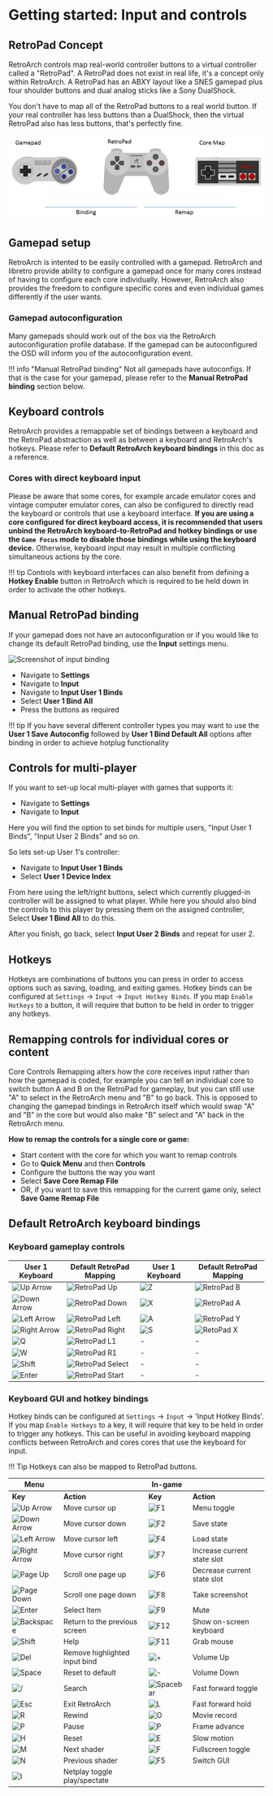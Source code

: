 # Getting started: Input and controls

## RetroPad Concept
RetroArch controls map real-world controller buttons to a virtual controller called a "RetroPad". A RetroPad does not exist in real life, it's a concept only within RetroArch. A RetroPad has an ABXY layout like a SNES gamepad plus four shoulder buttons and dual analog sticks like a Sony DualShock.

You don't have to map all of the RetroPad buttons to a real world button. If your real controller has less buttons than a DualShock, then the virtual RetroPad also has less buttons, that's perfectly fine.

![RetroPad Conceptual Diagram](../image/guides/retropad-conceptual-diagram.png)

## Gamepad setup
RetroArch is intented to be easily controlled with a gamepad. RetroArch and libretro provide ability to configure a gamepad once for many cores instead of having to configure each core individually. However, RetroArch also provides the freedom to configure specific cores and even individual games differently if the user wants.

### Gamepad autoconfiguration
Many gamepads should work out of the box via the RetroArch autoconfiguration profile database. If the gamepad can be autoconfigured the OSD will inform you of the autoconfiguration event.

!!! info "Manual RetroPad binding"
    Not all gamepads have autoconfigs. If that is the case for your gamepad, please refer to the **Manual RetroPad binding** section below.

## Keyboard controls
RetroArch provides a remappable set of bindings between a keyboard and the RetroPad abstraction as well as between a keyboard and RetroArch's hotkeys. Please refer to **Default RetroArch keyboard bindings** in this doc as a reference.

### Cores with direct keyboard input
Please be aware that some cores, for example arcade emulator cores and vintage computer emulator cores, can also be configured to directly read the keyboard or controls that use a keyboard interface. **If you are using a core configured for direct keyboard access, it is recommended that users unbind the RetroArch keyboard-to-RetroPad and hotkey bindings or use the `Game Focus` mode to disable those bindings while using the keyboard device.** Otherwise, keyboard input may result in multiple conflicting simultaneous actions by the core.

!!! tip
    Controls with keyboard interfaces can also benefit from defining a **Hotkey Enable** button in RetroArch which is required to be held down in order to activate the other hotkeys.
    
## Manual RetroPad binding

If your gamepad does not have an autoconfiguration or if you would like to change its default RetroPad binding, use the **Input** settings menu.

![Screenshot of input binding](../image/windows/autoconf.gif)

- Navigate to **Settings**
- Navigate to **Input**
- Navigate to **Input User 1 Binds**
- Select **User 1 Bind All**
- Press the buttons as required

!!! tip
    If you have several different controller types you may want to use the **User 1 Save Autoconfig** followed by **User 1 Bind Default All** options after binding in order to achieve hotplug functionality

## Controls for multi-player 

If you want to set-up local multi-player with games that supports it:

- Navigate to **Settings**
- Navigate to **Input**

Here you will find the option to set binds for multiple users, "Input User 1 Binds", "Input User 2 Binds" and so on.

So lets set-up User 1's controller:

- Navigate to **Input User 1 Binds**
- Select **User 1 Device Index**

From here using the left/right buttons, select which currently plugged-in controller will be assigned to what player. While here you should also bind the controls to this player by pressing them on the assigned controller, Select **User 1 Bind All** to do this.

After you finish, go back, select **Input User 2 Binds** and repeat for user 2.

## Hotkeys
Hotkeys are combinations of buttons you can press in order to access options such as saving, loading, and exiting games. Hotkey binds can be configured at `Settings` → `Input` → `Input Hotkey Binds`. If you map `Enable Hotkeys` to a button, it will require that button to be held in order to trigger any hotkeys.

## Remapping controls for individual cores or content
Core Controls Remapping alters how the core receives input rather than how the gamepad is coded, for example you can tell an individual core to switch button A and B on the RetroPad for gameplay, but you can still use "A" to select in the RetroArch menu and "B" to go back. This is opposed to changing the gamepad bindings in RetroArch itself which would swap "A" and "B" in the core but would also make "B" select and "A" back in the RetroArch menu.

**How to remap the controls for a single core or game:**

* Start content with the core for which you want to remap controls
* Go to **Quick Menu** and then **Controls**
* Configure the buttons the way you want
* Select **Save Core Remap File**
* OR, if you want to save this remapping for the current game only, select **Save Game Remap File**

## Default RetroArch keyboard bindings

### Keyboard gameplay controls

| User 1 Keyboard | Default RetroPad Mapping  | User 1 Keyboard | Default RetroPad Mapping |
|-----------------|---------------------------|-----------------|--------------------------|
| ![Up Arrow](../image/Button_Pack/Keyboard_&_Mouse/Dark/Keyboard_Black_Arrow_Up.png)    | ![RetroPad Up](../image/retropad/retro_dpad_up.png)       | ![Z](../image/Button_Pack/Keyboard_&_Mouse/Dark/Keyboard_Black_Z.png)   | ![RetroPad B](../image/retropad/retro_b.png)       |
| ![Down Arrow](../image/Button_Pack/Keyboard_&_Mouse/Dark/Keyboard_Black_Arrow_Down.png)  | ![RetroPad Down](../image/retropad/retro_dpad_down.png)     | ![X](../image/Button_Pack/Keyboard_&_Mouse/Dark/Keyboard_Black_X.png)   | ![RetroPad A](../image/retropad/retro_a.png)       |
| ![Left Arrow](../image/Button_Pack/Keyboard_&_Mouse/Dark/Keyboard_Black_Arrow_Left.png)  | ![RetroPad Left](../image/retropad/retro_dpad_left.png)     | ![A](../image/Button_Pack/Keyboard_&_Mouse/Dark/Keyboard_Black_A.png)   | ![RetroPad Y](../image/retropad/retro_y.png)       | 
| ![Right Arrow](../image/Button_Pack/Keyboard_&_Mouse/Dark/Keyboard_Black_Arrow_Right.png) | ![RetroPad Right](../image/retropad/retro_dpad_right.png)    | ![S](../image/Button_Pack/Keyboard_&_Mouse/Dark/Keyboard_Black_S.png)   | ![RetoPad X](../image/retropad/retro_x.png)       |
| ![Q](../image/Button_Pack/Keyboard_&_Mouse/Dark/Keyboard_Black_Q.png)     | ![RetroPad L1](../image/retropad/retro_l1.png)            | - | - |
| ![W](../image/Button_Pack/Keyboard_&_Mouse/Dark/Keyboard_Black_W.png)     | ![RetroPad R1](../image/retropad/retro_r1.png)            | - | - |
| ![Shift](../image/Button_Pack/Keyboard_&_Mouse/Dark/Keyboard_Black_Shift.png) | ![RetroPad Select](../image/retropad/retro_select.png)        | - | - |
| ![Enter](../image/Button_Pack/Keyboard_&_Mouse/Dark/Keyboard_Black_Enter.png) | ![RetroPad Start](../image/retropad/retro_start.png)         | - | - |


### Keyboard GUI and hotkey bindings

Hotkey binds can be configured at `Settings` → `Input` → 'Input Hotkey Binds'. If you map `Enable Hotkeys` to a key, it will require that key to be held in order to trigger any hotkeys. This can be useful in avoiding keyboard mapping conflicts between RetroArch and cores cores that use the keyboard for input.

!!! Tip
    Hotkeys can also be mapped to RetroPad buttons.

Menu                        ||In-game      ||
------------- | ------------ |------------- | ------------ 
**Key**       | **Action**   |**Key**       |**Action**
![Up Arrow](../image/Button_Pack/Keyboard_&_Mouse/Dark/Keyboard_Black_Arrow_Up.png)    | Move cursor up                  |![F1](../image/Button_Pack/Keyboard_&_Mouse/Dark/Keyboard_Black_F1.png)    | Menu toggle
![Down Arrow](../image/Button_Pack/Keyboard_&_Mouse/Dark/Keyboard_Black_Arrow_Down.png)  | Move cursor down                |![F2](../image/Button_Pack/Keyboard_&_Mouse/Dark/Keyboard_Black_F2.png)    | Save state
![Left Arrow](../image/Button_Pack/Keyboard_&_Mouse/Dark/Keyboard_Black_Arrow_Left.png)  | Move cursor left                |![F4](../image/Button_Pack/Keyboard_&_Mouse/Dark/Keyboard_Black_F4.png)    | Load state
![Right Arrow](../image/Button_Pack/Keyboard_&_Mouse/Dark/Keyboard_Black_Arrow_Right.png) | Move cursor right               |![F7](../image/Button_Pack/Keyboard_&_Mouse/Dark/Keyboard_Black_F7.png)    | Increase current state slot
![Page Up](../image/Button_Pack/Keyboard_&_Mouse/Dark/Keyboard_Black_Page_Up.png)     | Scroll one page up              |![F6](../image/Button_Pack/Keyboard_&_Mouse/Dark/Keyboard_Black_F6.png)    | Decrease current state slot
![Page Down](../image/Button_Pack/Keyboard_&_Mouse/Dark/Keyboard_Black_Page_Down.png)   | Scroll one page down            |![F8](../image/Button_Pack/Keyboard_&_Mouse/Dark/Keyboard_Black_F8.png)    | Take screenshot
![Enter](../image/Button_Pack/Keyboard_&_Mouse/Dark/Keyboard_Black_Enter.png)       | Select Item                       |![F9](../image/Button_Pack/Keyboard_&_Mouse/Dark/Keyboard_Black_F9.png)    | Mute
![Backspace](../image/Button_Pack/Keyboard_&_Mouse/Dark/Keyboard_Black_Backspace.png)   | Return to the previous screen  |![F12](../image/Button_Pack/Keyboard_&_Mouse/Dark/Keyboard_Black_F12.png)   | Show on-screen keyboard
![Shift](../image/Button_Pack/Keyboard_&_Mouse/Dark/Keyboard_Black_Shift.png)       | Help                            |![F11](../image/Button_Pack/Keyboard_&_Mouse/Dark/Keyboard_Black_F11.png)   | Grab mouse
![Del](../image/Button_Pack/Keyboard_&_Mouse/Dark/Keyboard_Black_Del.png)         | Remove highlighted input bind | ![+](../image/Button_Pack/Keyboard_&_Mouse/Dark/Keyboard_Black_Plus.png)  | Volume Up
![Space](../image/Button_Pack/Keyboard_&_Mouse/Dark/Keyboard_Black_Space.png)       | Reset to default | ![-](../image/Button_Pack/Keyboard_&_Mouse/Dark/Keyboard_Black_Minus.png) | Volume Down
![/](../image/Button_Pack/Keyboard_&_Mouse/Dark/Keyboard_Black_Slash.png)  | Search  | ![Spacebar](../image/Button_Pack/Keyboard_&_Mouse/Dark/Keyboard_Black_Space.png) | Fast forward toggle | 
![Esc](../image/Button_Pack/Keyboard_&_Mouse/Dark/Keyboard_Black_Esc.png)  | Exit RetroArch   | ![L](../image/Button_Pack/Keyboard_&_Mouse/Dark/Keyboard_Black_L.png) | Fast forward hold | 
![R](../image/Button_Pack/Keyboard_&_Mouse/Dark/Keyboard_Black_R.png) | Rewind | ![O](../image/Button_Pack/Keyboard_&_Mouse/Dark/Keyboard_Black_O.png) | Movie record |
![P](../image/Button_Pack/Keyboard_&_Mouse/Dark/Keyboard_Black_P.png) | Pause| ![P](../image/Button_Pack/Keyboard_&_Mouse/Dark/Keyboard_Black_K.png) | Frame advance |
![H](../image/Button_Pack/Keyboard_&_Mouse/Dark/Keyboard_Black_H.png)  | Reset | ![E](../image/Button_Pack/Keyboard_&_Mouse/Dark/Keyboard_Black_E.png)     | Slow motion |
![M](../image/Button_Pack/Keyboard_&_Mouse/Dark/Keyboard_Black_M.png)  | Next shader| ![F](../image/Button_Pack/Keyboard_&_Mouse/Dark/Keyboard_Black_F.png) | Fullscreen toggle | 
![N](../image/Button_Pack/Keyboard_&_Mouse/Dark/Keyboard_Black_N.png)     | Previous shader | ![F5](../image/Button_Pack/Keyboard_&_Mouse/Dark/Keyboard_Black_F5.png)| Switch GUI |
![I](../image/Button_Pack/Keyboard_&_Mouse/Dark/Keyboard_Black_I.png)     | Netplay toggle play/spectate |  | |

